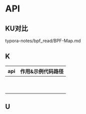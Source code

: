 # API

## KU对比

typora-notes/bpf_read/BPF-Map.md





## K

| api  | 作用&示例代码路径 |
| ---- | ----------------- |
|      |                   |
|      |                   |
|      |                   |
|      |                   |
|      |                   |
|      |                   |
|      |                   |
|      |                   |
|      |                   |





## U
